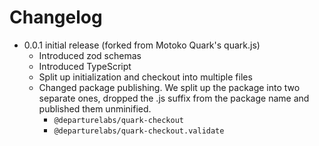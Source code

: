 # Changelog

- 0.0.1 initial release (forked from Motoko Quark's quark.js)
  - Introduced zod schemas
  - Introduced TypeScript
  - Split up initialization and checkout into multiple files
  - Changed package publishing. We split up the package into two separate ones,
    dropped the .js suffix from the package name and published them unminified.
    - `@departurelabs/quark-checkout`
    - `@departurelabs/quark-checkout.validate`
